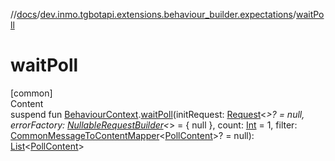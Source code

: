 //[docs](../../index.md)/[dev.inmo.tgbotapi.extensions.behaviour_builder.expectations](index.md)/[waitPoll](wait-poll.md)



# waitPoll  
[common]  
Content  
suspend fun [BehaviourContext](../dev.inmo.tgbotapi.extensions.behaviour_builder/-behaviour-context/index.md).[waitPoll](wait-poll.md)(initRequest: [Request](../dev.inmo.tgbotapi.requests.abstracts/-request/index.md)<*>? = null, errorFactory: [NullableRequestBuilder](index.md#%5Bdev.inmo.tgbotapi.extensions.behaviour_builder.expectations%2FNullableRequestBuilder%2F%2F%2FPointingToDeclaration%2F%5D%2FClasslikes%2F625018081)<*> = { null }, count: [Int](https://kotlinlang.org/api/latest/jvm/stdlib/kotlin/-int/index.html) = 1, filter: [CommonMessageToContentMapper](index.md#%5Bdev.inmo.tgbotapi.extensions.behaviour_builder.expectations%2FCommonMessageToContentMapper%2F%2F%2FPointingToDeclaration%2F%5D%2FClasslikes%2F625018081)<[PollContent](../dev.inmo.tgbotapi.types.message.content/-poll-content/index.md)>? = null): [List](https://kotlinlang.org/api/latest/jvm/stdlib/kotlin.collections/-list/index.html)<[PollContent](../dev.inmo.tgbotapi.types.message.content/-poll-content/index.md)>  



